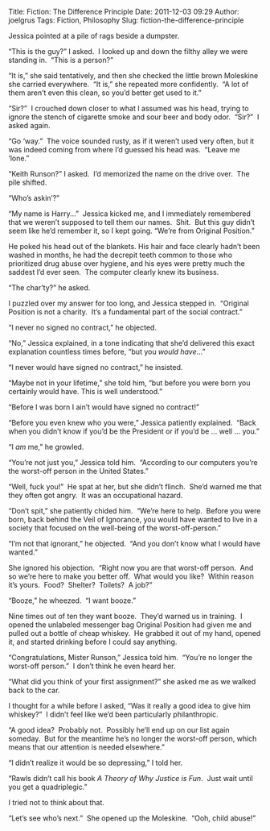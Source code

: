 Title: Fiction: The Difference Principle
Date: 2011-12-03 09:29
Author: joelgrus
Tags: Fiction, Philosophy
Slug: fiction-the-difference-principle

Jessica pointed at a pile of rags beside a dumpster.

“This is the guy?” I asked.  I looked up and down the filthy alley we
were standing in.  “This is a person?”

“It is,” she said tentatively, and then she checked the little brown
Moleskine she carried everywhere.  “It is,” she repeated more
confidently.  “A lot of them aren’t even this clean, so you’d better get
used to it.”

“Sir?”  I crouched down closer to what I assumed was his head, trying to
ignore the stench of cigarette smoke and sour beer and body odor.
 “Sir?”  I asked again.

“Go ‘way.”  The voice sounded rusty, as if it weren’t used very often,
but it was indeed coming from where I’d guessed his head was.  “Leave me
‘lone.”

“Keith Runson?” I asked.  I’d memorized the name on the drive over.  The
pile shifted.

“Who’s askin’?”

“My name is Harry...”  Jessica kicked me, and I immediately remembered
that we weren’t supposed to tell them our names.  Shit.  But this guy
didn’t seem like he’d remember it, so I kept going. “We’re from Original
Position.”

He poked his head out of the blankets. His hair and face clearly hadn’t
been washed in months, he had the decrepit teeth common to those who
prioritized drug abuse over hygiene, and his eyes were pretty much the
saddest I’d ever seen.  The computer clearly knew its business.

“The char’ty?” he asked.

I puzzled over my answer for too long, and Jessica stepped in.
 “Original Position is not a charity.  It’s a fundamental part of the
social contract.”

“I never no signed no contract,” he objected.

“No,” Jessica explained, in a tone indicating that she’d delivered this
exact explanation countless times before, “but you *would have*...”

“I never would have signed no contract,” he insisted.

“Maybe not in your lifetime,” she told him, “but before you were born
you certainly would have. This is well understood.”

“Before I was born I ain’t would have signed no contract!”

“Before you even knew who you were,” Jessica patiently explained.  “Back
when you didn’t know if you’d be the President or if you’d be … well …
you.”

“I *am* me,” he growled.

“You’re not just you,” Jessica told him.  “According to our computers
you’re the worst-off person in the United States.”

“Well, fuck you!”  He spat at her, but she didn’t flinch.  She’d warned
me that they often got angry.  It was an occupational hazard.

“Don’t spit,” she patiently chided him.  “We’re here to help.  Before
you were born, back behind the Veil of Ignorance, you would have wanted
to live in a society that focused on the well-being of the
worst-off-person.”

“I’m not that ignorant,” he objected.  “And you don’t know what I would
have wanted.”

She ignored his objection.  “Right now you are that worst-off person.
 And so we’re here to make you better off.  What would you like?  Within
reason it’s yours.  Food?  Shelter?  Toilets?  A job?”

“Booze,” he wheezed.  “I want booze.”

Nine times out of ten they want booze.  They’d warned us in training.  I
opened the unlabeled messenger bag Original Position had given me and
pulled out a bottle of cheap whiskey.  He grabbed it out of my hand,
opened it, and started drinking before I could say anything.

“Congratulations, Mister Runson,” Jessica told him.  “You’re no longer
the worst-off person.”  I don’t think he even heard her.

“What did you think of your first assignment?” she asked me as we walked
back to the car.

I thought for a while before I asked, “Was it really a good idea to give
him whiskey?”  I didn’t feel like we’d been particularly philanthropic.

“A good idea?  Probably not.  Possibly he’ll end up on our list again
someday.  But for the meantime he’s no longer the worst-off person,
which means that our attention is needed elsewhere.”

“I didn’t realize it would be so depressing,” I told her.

“Rawls didn’t call his book *A Theory of Why Justice is Fun*.  Just wait
until you get a quadriplegic.”

I tried not to think about that.

“Let’s see who’s next.”  She opened up the Moleskine.  “Ooh, child
abuse!”
